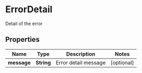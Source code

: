 # ErrorDetail

Detail of the error

## Properties

| Name        | Type       | Description          | Notes      |
| ----------- | ---------- | -------------------- | ---------- |
| **message** | **String** | Error detail message | [optional] |
